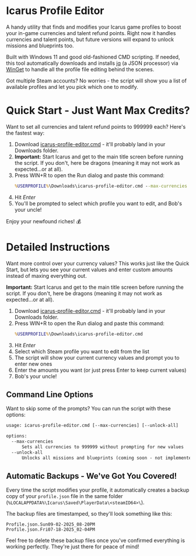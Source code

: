 # Icarus Profile Editor
A handy utility that finds and modifies your Icarus game profiles to boost your in-game currencies and talent refund points. Right now it handles currencies and talent points, but future versions will expand to unlock missions and blueprints too.

Built with Windows 11 and good old-fashioned CMD scripting. If needed, this tool automatically downloads and installs [jq](https://jqlang.org/) (a JSON processor) via [WinGet](https://learn.microsoft.com/en-us/windows/package-manager/winget/) to handle all the profile file editing behind the scenes.

Got multiple Steam accounts? No worries - the script will show you a list of available profiles and let you pick which one to modify.

# Quick Start - Just Want Max Credits?
Want to set all currencies and talent refund points to 999999 each? Here's the fastest way:

1) Download [icarus-profile-editor.cmd](https://github.com/spafbi/icarus-profile-editor/releases/latest/download/icarus-profile-editor.cmd) - it'll probably land in your Downloads folder.
1) **Important:** Start Icarus and get to the main title screen before running the script. If you don't, here be dragons (meaning it may not work as expected...or at all).
1) Press WIN+R to open the Run dialog and paste this command:
   ```cmd
   %USERPROFILE%\Downloads\icarus-profile-editor.cmd --max-currencies
   ```
1) Hit *Enter*
1) You'll be prompted to select which profile you want to edit, and Bob's your uncle!

Enjoy your newfound riches! 💰
# Detailed Instructions
Want more control over your currency values? This works just like the Quick Start, but lets you see your current values and enter custom amounts instead of maxing everything out.

**Important:** Start Icarus and get to the main title screen before running the script. If you don't, here be dragons (meaning it may not work as expected...or at all).

1) Download [icarus-profile-editor.cmd](https://github.com/spafbi/icarus-profile-editor/releases/latest/download/icarus-profile-editor.cmd) - it'll probably land in your Downloads folder.
2) Press WIN+R to open the Run dialog and paste this command:
   ```cmd
   %USERPROFILE%\Downloads\icarus-profile-editor.cmd
   ```
3) Hit *Enter*
4) Select which Steam profile you want to edit from the list
5) The script will show your current currency values and prompt you to enter new ones
6) Enter the amounts you want (or just press Enter to keep current values)
7) Bob's your uncle!

## Command Line Options
Want to skip some of the prompts? You can run the script with these options:

```txt
usage: icarus-profile-editor.cmd [--max-currencies] [--unlock-all]

options:
  --max-currencies
      Sets all currencies to 999999 without prompting for new values
  --unlock-all
      Unlocks all missions and blueprints (coming soon - not implemented yet)
```
## Automatic Backups - We've Got You Covered!
Every time the script modifies your profile, it automatically creates a backup copy of your `profile.json` file in the same folder (`%LOCALAPPDATA%\Icarus\Saved\PlayerData\<steamID64>\`). 

The backup files are timestamped, so they'll look something like this:
```
Profile.json.Sun09-02-2025_08-20PM
Profile.json.Fri07-18-2025_02-04PM
```

Feel free to delete these backup files once you've confirmed everything is working perfectly. They're just there for peace of mind!